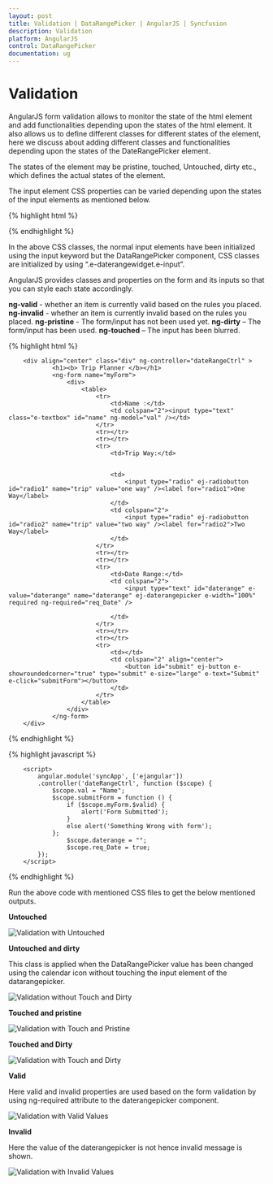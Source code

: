 ```yaml
---
layout: post
title: Validation | DataRangePicker | AngularJS | Syncfusion
description: Validation
platform: AngularJS
control: DataRangePicker
documentation: ug
---
```

# Validation

AngularJS form validation allows to monitor the state of the html element and add functionalities depending upon the states of the html element. It also allows us to define different classes for different states of the element, here we discuss about adding different classes and functionalities depending upon the states of the DateRangePicker element.

The states of the element may be pristine, touched, Untouched, dirty etc., which defines the actual states of the element.
 
The input element CSS properties can be varied depending upon the states of the input elements
as mentioned below.

{% highlight html %}

<style>   
     .e-daterangewidget.e-input.ng-touched.ng-pristine, input.ng-touched.ng-pristine {
            background-color: lightgray;
        }

        .e-daterangewidget.e-input.ng-touched.ng-dirty, input.ng-touched.ng-dirty {
            background-color: lightsteelblue;
        }

        .e-daterangewidget.e-input.ng-untouched, input.ng-untouched  {
            background-color: lightyellow;
        }

        .e-daterangewidget.e-input.ng-untouched.ng-dirty {
                background-color: lightcyan;
            }
</style>

{% endhighlight %}

In the above CSS classes, the normal input elements have been initialized using the input keyword but the DataRangePicker component, CSS classes are initialized by using “.e-daterangewidget.e-input”. 

AngularJS provides classes and properties on the form and its inputs so that you can style each state accordingly.

**ng-valid**    - whether an item is currently valid based on the rules you placed.
**ng-invalid**  - whether an item is currently invalid based on the rules you placed.
**ng-pristine** - The form/input has not been used yet.
**ng-dirty**    – The form/input has been used.
**ng-touched**  – The input has been blurred.

{% highlight html %}

        <div align="center" class="div" ng-controller="dateRangeCtrl" >
                <h1><b> Trip Planner </b></h1>
                <ng-form name="myForm">
                    <div>
                        <table>
                            <tr>
                                <td>Name :</td>
                                <td colspan="2"><input type="text" class="e-textbox" id="name" ng-model="val" /></td>
                            </tr>
                            <tr></tr>
                            <tr></tr>
                            <tr>
                                <td>Trip Way:</td>


                                <td>
                                    <input type="radio" ej-radiobutton id="radio1" name="trip" value="one way" /><label for="radio1">One Way</label>
                                </td>
                                <td colspan="2">
                                    <input type="radio" ej-radiobutton id="radio2" name="trip" value="two way" /><label for="radio2">Two Way</label>
                                </td>
                            </tr>
                            <tr></tr>
                            <tr></tr>
                            <tr>
                                <td>Date Range:</td>
                                <td colspan="2">
                                    <input type="text" id="daterange" e-value="daterange" name="daterange" ej-daterangepicker e-width="100%" required ng-required="req_Date" />

                                </td>
                            </tr>
                            <tr></tr>
                            <tr></tr>
                            <tr>
                                <td></td>
                                <td colspan="2" align="center">
                                    <button id="submit" ej-button e-showroundedcorner="true" type="submit" e-size="large" e-text="Submit" e-click="submitForm"></button>
                                </td>
                            </tr>
                        </table>
                    </div>
                </ng-form>
        </div>

{% endhighlight %}

{% highlight javascript %}

        <script>
            angular.module('syncApp', ['ejangular'])
            .controller('dateRangeCtrl', function ($scope) {
                $scope.val = "Name";
                $scope.submitForm = function () {
                    if ($scope.myForm.$valid) {
                        alert('Form Submitted');
                    }
                    else alert('Something Wrong with form');
                };
                    $scope.daterange = "";
                    $scope.req_Date = true;
            });
        </script>

{% endhighlight %}

Run the above code with mentioned CSS files to get the below mentioned outputs.

**Untouched**

![Validation with Untouched](validation_images/untouched.png)

**Untouched and dirty**

This class is applied when the DataRangePicker value has been changed using the calendar icon without touching the input element of the datarangepicker.

![Validation without Touch and Dirty](validation_images/untouched-dirty.png)

**Touched and pristine**

![Validation with Touch and Pristine](validation_images/touched-pristine.png)

**Touched and Dirty**

![Validation with Touch and Dirty](validation_images/touched-dirty.png)

**Valid**

Here valid and invalid properties are used based on the form validation by using ng-required attribute to the daterangepicker component.

![Validation with Valid Values](validation_images/valid.png)

**Invalid**

Here the value of the daterangepicker is not hence invalid message is shown.

![Validation with Invalid Values](validation_images/invalid.png)


